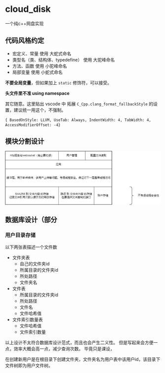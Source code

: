 # cloud_disk

一个纯c++网盘实现

## 代码风格约定

- 宏定义、常量 使用 大蛇式命名
- 类型名（类、结构体、typedefine） 使用 大驼峰命名
- 方法、函数 使用 小驼峰命名
- 局部变量 使用 小蛇式命名

**不要全局变量**，但如果加上 `static` 修饰符，可以接受。

**头文件里不准 using namespace**

其它随意。这里贴出 vscode 中 拓展 `C_Cpp.clang_format_fallbackStyle` 的设置，建议统一用这个，不强制。

```
{ BasedOnStyle: LLVM, UseTab: Always, IndentWidth: 4, TabWidth: 4, AccessModifierOffset: -4}
```

## 模块分割设计

![design](readme_img/design.png)

## 数据库设计（部分

### 用户目录存储

以下两张表描述一个文件数

- 文件夹表
	- 自己的文件夹id
	- 所属目录的文件夹id
	- 所处路径
	- 文件夹名
- 文件表
	- 所属目录的文件夹id
	- 所处路径
	- 文件名
	- 文件哈希值
- 文件索引数量表
  - 文件哈希值
  - 文件索引数量

以上设计不太符合数据库设计范式，而且也会产生二义性。
但是写起来会方便一点，效率大概会高一点，减少查询次数。
毕竟只是课设，

在创建新用户是在根目录下创建文件夹，文件夹名为用户表中该用户id，该目录下文件树即为用户文件树。